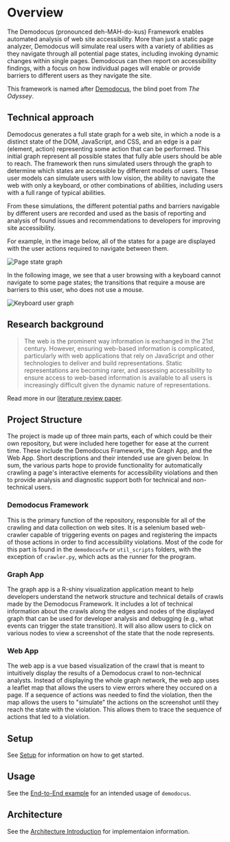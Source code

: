# Overview

The Demodocus (pronounced deh-MAH-do-kus) Framework enables automated analysis of web site accessibility.
More than just a static page analyzer, Demodocus will simulate real users with
a variety of abilities as they navigate through all potential page states,
including invoking dynamic changes within single pages. Demodocus can then
report on accessibility findings, with a focus on how individual pages will
enable or provide barriers to different users as they navigate the site.

This framework is named after [Demodocus](https://en.wikipedia.org/wiki/Demodocus_(Odyssey_character)),
the blind poet from *The Odyssey*. 

## Technical approach

Demodocus generates a full state graph for a web site, in which a node is a
distinct state of the DOM, JavaScript, and CSS, and an edge is a pair (element,
action) representing some action that can be performed. This initial graph
represent all possible states that fully able users should be able to reach. The
framework then runs simulated users through the graph to determine which states
are accessible by different models of users. These user models can simulate
users with low vision, the ability to navigate the web with only a keyboard, or
other combinations of abilities, including users with a full range of typical
abilities.

From these simulations, the different potential paths and barriers navigable by
different users are recorded and used as the basis of reporting and analysis of
found issues and recommendations to developers for improving site accessibility.

For example, in the image below, all of the states for a page are displayed
with the user actions required to navigate between them.

![Page state graph](images/omni-graph.png)

In the following image, we see that a user browsing with a keyboard cannot
navigate to some page states; the transitions that require a mouse are barriers
to this user, who does not use a mouse.

![Keyboard user graph](images/keyboard-graph.png)

## Research background

> The web is the prominent way information is exchanged in the 21st century.
However, ensuring web-based information is complicated, particularly with web
applications that rely on JavaScript and other technologies to deliver and build
representations. Static representations are becoming rarer, and assessing
accessibility to ensure access to web-based information is available to all
users is increasingly difficult given the dynamic nature of representations.

Read more in our [literature review paper](https://arxiv.org/pdf/1908.02804.pdf).

## Project Structure

The project is made up of three main parts, each of which could be their own repository, but were included here together for ease at the current time. These include the Demodocus Framework, the Graph App, and the Web App. Short descriptions and their intended use are given below. In sum, the various parts hope to provide functionality for automatically crawling a page's interactive elements for accessibility violations and then to provide analysis and diagnostic support both for technical and non-technical users. 

### Demodocus Framework

This is the primary function of the repository, responsible for all of the crawling and data collection on web sites. It is a selenium based web-crawler capable of triggering events on pages and registering the impacts of those actions in order to find accessibility violations. Most of the code for this part is found in the `demodocusfw` or `util_scripts` folders, with the exception of `crawler.py`, which acts as the runner for the program.

### Graph App

The graph app is a R-shiny visualization application meant to help developers understand the network structure and technical details of crawls made by the Demodocus Framework. It includes a lot of technical information about the crawls along the edges and nodes of the displayed graph that can be used for developer analysis and debugging (e.g., what events can trigger the state transition). It will also allow users to click on various nodes to view a screenshot of the state that the node represents. 

### Web App

The web app is a vue based visualization of the crawl that is meant to intuitively display the results of a Demodocus crawl to non-technical analysts. Instead of displaying the whole graph network, the web app uses a leaflet map that allows the users to view errors where they occured on a page. If a sequence of actions was needed to find the violation, then the map allows the users to "simulate" the actions on the screenshot until they reach the state with the violation. This allows them to trace the sequence of actions that led to a violation. 


## Setup

See [Setup](setup.md) for information on how to get started.

## Usage

See the [End-to-End example](end_to_end.md) for an intended usage of `demodocus`.

## Architecture

See the [Architecture Introduction](introduction.md) for implementaion
information. 